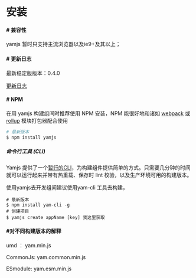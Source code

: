 # 安装

#### # 兼容性

yamjs 暂时只支持主流浏览器以及ie9+及其以上；

#### # 更新日志 

最新稳定版版本：0.4.0

[更新日志](./History.md)

#### # NPM

在用 yamjs 构建组间时推荐使用 NPM 安装，NPM 能很好地和诸如 [webpack](https://webpack.js.org/) 或 [rollup](http://rollupjs.org) 模块打包器配合使用

```sh
# 最新版本
$ npm install yamjs
```

##### 命令行工具 (CLI)

Yamjs 提供了一个[暂行的CLI](https://www.npmjs.com/package/yamjs-cli)，为构建组件提供简单的方式。只需要几分钟的时间就可以运行起来并带有热重载、保存时 lint 校验，以及生产环境可用的构建版本。

使用yamjs去开发组间建议使用yam-cli 工具去构建，

```shell
# 最新版本
$ npm install yam-cli -g
# 创建项目
$ yamjs create appName [key] 我这里获取
```

#### #对不同构建版本的解释

umd ： yam.min.js

CommonJs:  yam.common.min.js

ESmodule: yam.esm.min.js